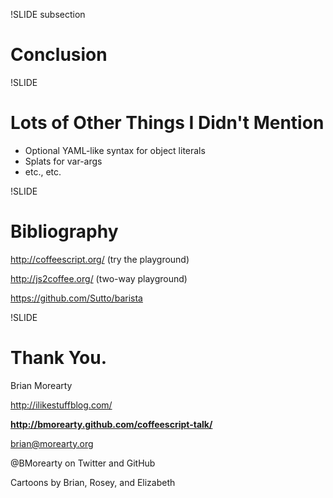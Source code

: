 !SLIDE subsection

# Conclusion

!SLIDE

# Lots of Other Things I Didn't Mention

* Optional YAML-like syntax for object literals
* Splats for var-args
* etc., etc.

!SLIDE

# Bibliography

http://coffeescript.org/ (try the playground)

http://js2coffee.org/ (two-way playground)

https://github.com/Sutto/barista

!SLIDE

# Thank You.

Brian Morearty

http://ilikestuffblog.com/

**http://bmorearty.github.com/coffeescript-talk/**

brian@morearty.org

@BMorearty on Twitter and GitHub

Cartoons by Brian, Rosey, and Elizabeth
